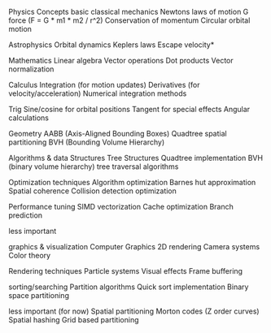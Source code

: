 Physics Concepts
basic classical mechanics
Newtons laws of motion
G force (F = G * m1 * m2 / r^2)
Conservation of momentum
Circular orbital motion

Astrophysics
Orbital dynamics
Keplers laws
Escape velocity*

Mathematics
Linear algebra
Vector operations
Dot products
Vector normalization

Calculus
Integration (for motion updates)
Derivatives (for velocity/acceleration)
Numerical integration methods

Trig
Sine/cosine for orbital positions
Tangent for special effects
Angular calculations

Geometry
AABB (Axis-Aligned Bounding Boxes)
Quadtree spatial partitioning
BVH (Bounding Volume Hierarchy)

Algorithms & data Structures
Tree Structures
Quadtree implementation
BVH (binary volume hierarchy)
tree traversal algorithms

Optimization techniques
Algorithm optimization
Barnes hut approximation
Spatial coherence
Collision detection optimization

Performance tuning
SIMD vectorization
Cache optimization
Branch prediction

less important

graphics & visualization
Computer Graphics
2D rendering
Camera systems
Color theory

Rendering techniques
Particle systems
Visual effects
Frame buffering

sorting/searching
Partition algorithms
Quick sort implementation
Binary space partitioning

less important (for now)
Spatial partitioning
Morton codes (Z order curves)
Spatial hashing
Grid based partitioning


